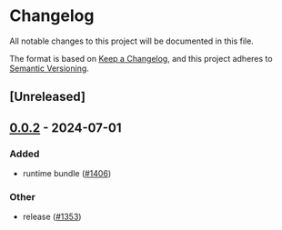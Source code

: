 # Changelog
All notable changes to this project will be documented in this file.

The format is based on [Keep a Changelog](https://keepachangelog.com/en/1.0.0/),
and this project adheres to [Semantic Versioning](https://semver.org/spec/v2.0.0.html).

## [Unreleased]

## [0.0.2](https://github.com/farm-fe/farm/compare/farmfe_testing-v0.0.1...farmfe_testing-v0.0.2) - 2024-07-01

### Added
- runtime bundle ([#1406](https://github.com/farm-fe/farm/pull/1406))

### Other
- release ([#1353](https://github.com/farm-fe/farm/pull/1353))
